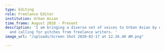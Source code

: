 ```yaml
---
type: Editing
role: Freelance Editor
institution: Urban Asian
time_frame: August 2018 - Present
description: 'I am bringing a diverse set of voices to Urban Asian by editing stories
  and calling for pitches from freelance writers. '
image_url: "/uploads/Screen Shot 2020-02-17 at 12.26.40 AM.png"

---
```

